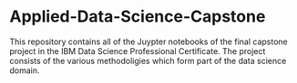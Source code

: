 # Applied-Data-Science-Capstone

This repository contains all of the Juypter notebooks of the final capstone project in the IBM Data Science Professional Certificate. The project consists of the various methodoligies which form part of the data science domain.
